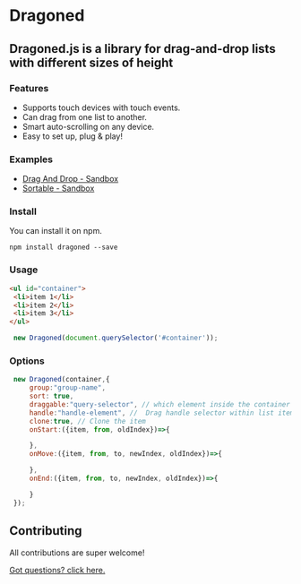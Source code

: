 # Dragoned

## Dragoned.js is a library for drag-and-drop lists with different sizes of height

### Features

- Supports touch devices with touch events.
- Can drag from one list to another.
- Smart auto-scrolling on any device.
- Easy to set up, plug & play!

### Examples

- [Drag And Drop - Sandbox](https://codesandbox.io/s/h22hl?file=/src/index.js)
- [Sortable - Sandbox](https://codesandbox.io/s/youthful-leftpad-b39ps?file=/index.html)

### Install

You can install it on npm.

```text
npm install dragoned --save
```

### Usage

```html
<ul id="container">
 <li>item 1</li>
 <li>item 2</li>
 <li>item 3</li>
</ul>
```

```js
 new Dragoned(document.querySelector('#container'));
```

### Options

```js
 new Dragoned(container,{
     group:"group-name",
     sort: true,
     draggable:"query-selector", // which element inside the container should br braggable.
     handle:"handle-element", //  Drag handle selector within list items .
     clone:true, // Clone the item
     onStart:({item, from, oldIndex})=>{

     },
     onMove:({item, from, to, newIndex, oldIndex})=>{

     },
     onEnd:({item, from, to, newIndex, oldIndex})=>{

     }
 });
```

## Contributing

All contributions are super welcome!

[Got questions? click here.](mailto:adilev3344@gmail.com)
